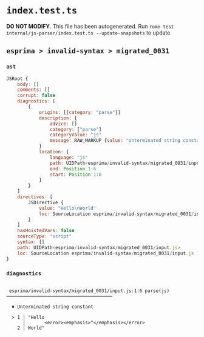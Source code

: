 # `index.test.ts`

**DO NOT MODIFY**. This file has been autogenerated. Run `rome test internal/js-parser/index.test.ts --update-snapshots` to update.

## `esprima > invalid-syntax > migrated_0031`

### `ast`

```javascript
JSRoot {
	body: []
	comments: []
	corrupt: false
	diagnostics: [
		{
			origins: [{category: "parse"}]
			description: {
				advice: []
				category: ["parse"]
				categoryValue: "js"
				message: RAW_MARKUP {value: "Unterminated string constant"}
			}
			location: {
				language: "js"
				path: UIDPath<esprima/invalid-syntax/migrated_0031/input.js>
				end: Position 1:6
				start: Position 1:6
			}
		}
	]
	directives: [
		JSDirective {
			value: "Hello\nWorld"
			loc: SourceLocation esprima/invalid-syntax/migrated_0031/input.js 1:0-1:13
		}
	]
	hasHoistedVars: false
	sourceType: "script"
	syntax: []
	path: UIDPath<esprima/invalid-syntax/migrated_0031/input.js>
	loc: SourceLocation esprima/invalid-syntax/migrated_0031/input.js 1:0-2:0
}
```

### `diagnostics`

```

 esprima/invalid-syntax/migrated_0031/input.js:1:6 parse(js) ━━━━━━━━━━━━━━━━━━━━━━━━━━━━━━━━━━━━━━━

  ✖ Unterminated string constant

  > 1 │ "Hello
      │       <error><emphasis>^</emphasis></error>
    2 │ World"


```
